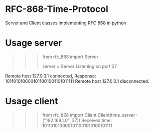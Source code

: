 # RFC-868-Time-Protocol
Server and Client classes implementing RFC 868 in python

# Usage server

  >>> from rfc_868 import Server
  >>>
  >>> server = Server
  >>> Listening on port 37
  
  Remote host 127.0.0.1 connected, Response: 1011010100001011001001101011111
  Remote host 127.0.0.1 disconnected.

# Usage client

  >>> from rfc_868 import Client
  >>> Client(time_server=("192.168.1.0", 37))
  >>> Received time: 1011010100001011001010100101111
